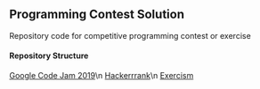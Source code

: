 ## Programming Contest Solution
Repository code for competitive programming contest or exercise

#### Repository Structure
[Google Code Jam 2019](https://codingcompetitions.withgoogle.com/codejam/archive/2019)\n
[Hackerrrank](https://www.hackerrank.com)\n
[Exercism](https://exercism.io/)